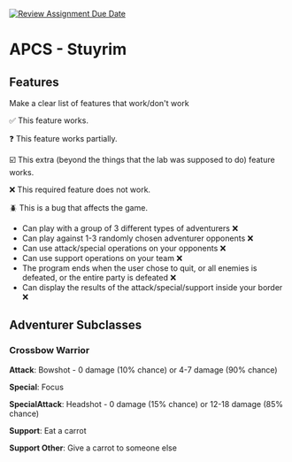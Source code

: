 [![Review Assignment Due Date](https://classroom.github.com/assets/deadline-readme-button-22041afd0340ce965d47ae6ef1cefeee28c7c493a6346c4f15d667ab976d596c.svg)](https://classroom.github.com/a/KprAwj1n)
# APCS - Stuyrim

## Features

Make a clear list of features that work/don't work

:white_check_mark: This feature works.

:question: This feature works partially.

:ballot_box_with_check: This extra (beyond the things that the lab was supposed to do) feature works.

:x: This required feature does not work.

:beetle: This is a bug that affects the game.

* Can play with a group of 3 different types of adventurers :x:
* Can play against 1-3 randomly chosen adventurer opponents :x:
* Can use attack/special operations on your opponents :x:
* Can use support operations on your team :x:
* The program ends when the user chose to quit, or all enemies is defeated, or the entire party is defeated :x:
* Can display the results of the attack/special/support inside your border :x:



## Adventurer Subclasses

### Crossbow Warrior

**Attack**: Bowshot - 0 damage (10% chance) or 4-7 damage (90% chance)

**Special**: Focus

**SpecialAttack**: Headshot - 0 damage (15% chance) or 12-18 damage (85% chance)

**Support**: Eat a carrot

**Support Other**: Give a carrot to someone else
